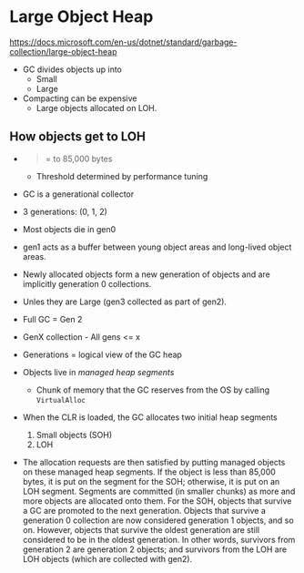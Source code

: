 # Large Object Heap
https://docs.microsoft.com/en-us/dotnet/standard/garbage-collection/large-object-heap

- GC divides objects up into
  - Small
  - Large
- Compacting can be expensive
  - Large objects allocated on LOH.

## How objects get to LOH
- >= to 85,000 bytes
  - Threshold determined by performance tuning

- GC is a generational collector
- 3 generations: (0, 1, 2)
- Most objects die in gen0
- gen1 acts as a buffer between young object areas and long-lived object areas.

- Newly allocated objects form a new generation of objects and are implicitly generation 0 collections.
- Unles they are Large (gen3 collected as part of gen2).

- Full GC = Gen 2
- GenX collection - All gens <= x

- Generations = logical view of the GC heap
- Objects live in _managed heap segments_
  - Chunk of memory that the GC reserves from the OS by calling ```VirtualAlloc```
- When the CLR is loaded, the GC allocates two initial heap segments
  1. Small objects (SOH)
  2. LOH

- The allocation requests are then satisfied by putting managed objects on these managed heap segments. If the object is less than 85,000 bytes, it is put on the segment for the SOH; otherwise, it is put on an LOH segment. Segments are committed (in smaller chunks) as more and more objects are allocated onto them. For the SOH, objects that survive a GC are promoted to the next generation. Objects that survive a generation 0 collection are now considered generation 1 objects, and so on. However, objects that survive the oldest generation are still considered to be in the oldest generation. In other words, survivors from generation 2 are generation 2 objects; and survivors from the LOH are LOH objects (which are collected with gen2).
